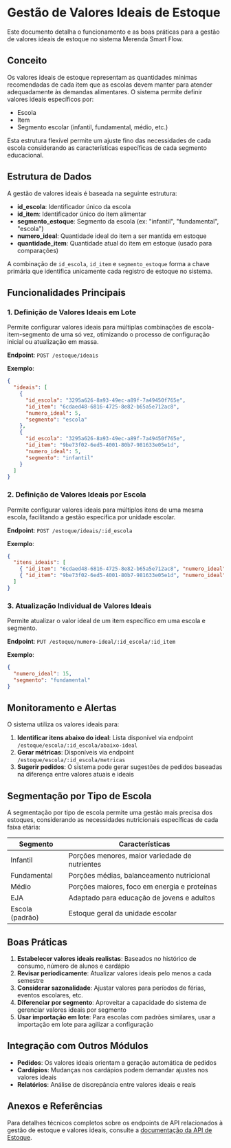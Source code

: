# Gestão de Valores Ideais de Estoque

Este documento detalha o funcionamento e as boas práticas para a gestão de valores ideais de estoque no sistema Merenda Smart Flow.

## Conceito

Os valores ideais de estoque representam as quantidades mínimas recomendadas de cada item que as escolas devem manter para atender adequadamente às demandas alimentares. O sistema permite definir valores ideais específicos por:

- Escola
- Item
- Segmento escolar (infantil, fundamental, médio, etc.)

Esta estrutura flexível permite um ajuste fino das necessidades de cada escola considerando as características específicas de cada segmento educacional.

## Estrutura de Dados

A gestão de valores ideais é baseada na seguinte estrutura:

- **id_escola**: Identificador único da escola
- **id_item**: Identificador único do item alimentar
- **segmento_estoque**: Segmento da escola (ex: "infantil", "fundamental", "escola")
- **numero_ideal**: Quantidade ideal do item a ser mantida em estoque
- **quantidade_item**: Quantidade atual do item em estoque (usado para comparações)

A combinação de `id_escola`, `id_item` e `segmento_estoque` forma a chave primária que identifica unicamente cada registro de estoque no sistema.

## Funcionalidades Principais

### 1. Definição de Valores Ideais em Lote

Permite configurar valores ideais para múltiplas combinações de escola-item-segmento de uma só vez, otimizando o processo de configuração inicial ou atualização em massa.

**Endpoint**: `POST /estoque/ideais`

**Exemplo**:
```json
{
  "ideais": [
    {
      "id_escola": "3295a626-8a93-49ec-a89f-7a49450f765e",
      "id_item": "6cdaed48-6816-4725-8e82-b65a5e712ac8",
      "numero_ideal": 5,
      "segmento": "escola"
    },
    {
      "id_escola": "3295a626-8a93-49ec-a89f-7a49450f765e",
      "id_item": "9be73f02-6ed5-4001-80b7-981633e05e1d",
      "numero_ideal": 5,
      "segmento": "infantil"
    }
  ]
}
```

### 2. Definição de Valores Ideais por Escola

Permite configurar valores ideais para múltiplos itens de uma mesma escola, facilitando a gestão específica por unidade escolar.

**Endpoint**: `POST /estoque/ideais/:id_escola`

**Exemplo**:
```json
{
  "itens_ideais": [
    { "id_item": "6cdaed48-6816-4725-8e82-b65a5e712ac8", "numero_ideal": 5 },
    { "id_item": "9be73f02-6ed5-4001-80b7-981633e05e1d", "numero_ideal": 10, "segmento": "infantil" }
  ]
}
```

### 3. Atualização Individual de Valores Ideais

Permite atualizar o valor ideal de um item específico em uma escola e segmento.

**Endpoint**: `PUT /estoque/numero-ideal/:id_escola/:id_item`

**Exemplo**:
```json
{
  "numero_ideal": 15,
  "segmento": "fundamental"
}
```

## Monitoramento e Alertas

O sistema utiliza os valores ideais para:

1. **Identificar itens abaixo do ideal**: Lista disponível via endpoint `/estoque/escola/:id_escola/abaixo-ideal`
2. **Gerar métricas**: Disponíveis via endpoint `/estoque/escola/:id_escola/metricas`
3. **Sugerir pedidos**: O sistema pode gerar sugestões de pedidos baseadas na diferença entre valores atuais e ideais

## Segmentação por Tipo de Escola

A segmentação por tipo de escola permite uma gestão mais precisa dos estoques, considerando as necessidades nutricionais específicas de cada faixa etária:

| Segmento | Características |
|----------|----------------|
| Infantil | Porções menores, maior variedade de nutrientes |
| Fundamental | Porções médias, balanceamento nutricional |
| Médio | Porções maiores, foco em energia e proteínas |
| EJA | Adaptado para educação de jovens e adultos |
| Escola (padrão) | Estoque geral da unidade escolar |

## Boas Práticas

1. **Estabelecer valores ideais realistas**: Baseados no histórico de consumo, número de alunos e cardápio
2. **Revisar periodicamente**: Atualizar valores ideais pelo menos a cada semestre
3. **Considerar sazonalidade**: Ajustar valores para períodos de férias, eventos escolares, etc.
4. **Diferenciar por segmento**: Aproveitar a capacidade do sistema de gerenciar valores ideais por segmento
5. **Usar importação em lote**: Para escolas com padrões similares, usar a importação em lote para agilizar a configuração

## Integração com Outros Módulos

- **Pedidos**: Os valores ideais orientam a geração automática de pedidos
- **Cardápios**: Mudanças nos cardápios podem demandar ajustes nos valores ideais
- **Relatórios**: Análise de discrepância entre valores ideais e reais

## Anexos e Referências

Para detalhes técnicos completos sobre os endpoints de API relacionados à gestão de estoque e valores ideais, consulte a [documentação da API de Estoque](./api/estoque.md).
